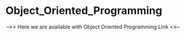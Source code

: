 # Object_Oriented_Programming
-->> Here we are available with Object Oriented Programming Link &lt;&lt;--
